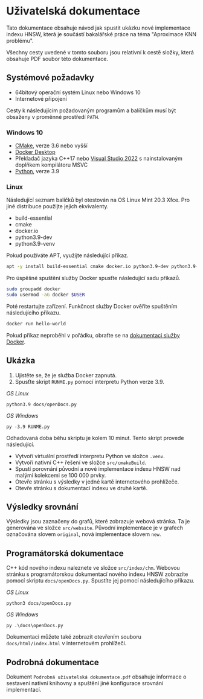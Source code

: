 # Uživatelská dokumentace

Tato dokumentace obsahuje návod jak spustit ukázku nové implementace indexu HNSW, která je součástí bakalářské práce na téma "Aproximace KNN problému".

Všechny cesty uvedené v tomto souboru jsou relativní k cestě složky, která obsahuje PDF soubor této dokumentace.

## Systémové požadavky
- 64bitový operační systém Linux nebo Windows 10
- Internetové připojení

Cesty k následujícím požadovaným programům a balíčkům musí být obsaženy v proměnné prostředí `PATH`.

### Windows 10
- [CMake](https://cmake.org/download/), verze 3.6 nebo vyšší
- [Docker Desktop](https://www.docker.com/get-started/)
- Překladač jazyka C++17 nebo [Visual Studio 2022](https://visualstudio.microsoft.com/cs/free-developer-offers/) s nainstalovaným doplňkem kompilátoru MSVC
- [Python](https://www.python.org/downloads/release/python-3912/), verze 3.9

### Linux
Následující seznam balíčků byl otestován na OS Linux Mint 20.3 Xfce. Pro jiné distribuce použijte jejich ekvivalenty.

- build-essential
- cmake
- docker.io
- python3.9-dev
- python3.9-venv

Pokud používáte APT, využijte následující příkaz.

```bash
apt -y install build-essential cmake docker.io python3.9-dev python3.9-venv
```

Pro úspěšné spuštění služby Docker spusťte následující sadu příkazů.

```bash
sudo groupadd docker
sudo usermod -aG docker $USER
```

Poté restartujte zařízení. Funkčnost služby Docker ověříte spuštěním následujícího příkazu.

```bash
docker run hello-world
```

Pokud příkaz neproběhl v pořádku, obraťte se na [dokumentaci služby Docker](https://docs.docker.com/engine/install/linux-postinstall/).

## Ukázka

1. Ujistěte se, že je služba Docker zapnutá.
2. Spusťte skript `RUNME.py` pomocí interpretu Python verze 3.9.

*OS Linux*

```none
python3.9 docs/openDocs.py
```

*OS Windows*
```none
py -3.9 RUNME.py
```

Odhadovaná doba běhu skriptu je kolem 10 minut. Tento skript provede následující.

- Vytvoří virtuální prostředí interpretu Python ve složce `.venv`.
- Vytvoří nativní C++ řešení ve složce `src/cmakeBuild`.
- Spustí porovnání původní a nové implementace indexu HNSW nad malými kolekcemi se 100 000 prvky.
- Otevře stránku s výsledky v jedné kartě internetového prohlížeče.
- Otevře stránku s dokumentací indexu ve druhé kartě.

## Výsledky srovnání

Výsledky jsou zaznačeny do grafů, které zobrazuje webová stránka. Ta je generována ve složce `src/website`. Původní implementace je v grafech označována slovem `original`, nová implementace slovem `new`.

## Programátorská dokumentace

C++ kód nového indexu naleznete ve složce `src/index/chm`. Webovou stránku s programátorskou dokumentací nového indexu HNSW zobrazíte pomocí skriptu `docs/openDocs.py`. Spustíte jej pomocí následujícího příkazu.

*OS Linux*
```none
python3 docs/openDocs.py
```

*OS Windows*
```none
py .\docs\openDocs.py
```

Dokumentaci můžete také zobrazit otevřením souboru `docs/html/index.html` v internetovém prohlížeči.

## Podrobná dokumentace

Dokument `Podrobná uživatelská dokumentace.pdf` obsahuje informace o sestavení nativní knihovny a spuštění jiné konfigurace srovnání implementací.
